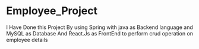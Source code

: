 # Employee_Project
I Have Done this Project By using Spring with java as Backend language and MySQL as Database And React.Js as FrontEnd to perform crud operation on employee details
